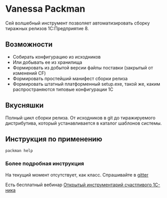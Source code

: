 # Vanessa Packman

Сей волшебный инструмент позволяет автоматизировать сборку тиражных релизов 1С:Предприятие 8.

## Возможности

* Собирать конфигурацию из исходников
* Или добывать ее из хранилища
* Формировать из добытой версии файлы поставки (закрытый от изменений CF)
* Формировать простейший манифест сборки релиза
* Формировать штатный платформенный setup.exe, такой же, каким распространяются типовые конфигурации 1С

## Вкусняшки

Полный цикл сборки релиза. От исходников в git до тиражируемого дистрибутива, который устанавливается в каталог шаблонов системы.

## Инструкция по применению

    packman help
    
### Более подробная инструкция

На текущий момент отсутствует, как класс. Спрашивайте в [gitter](https://gitter.im/EvilBeaver/oscript-library)

Есть бесплатный вебинар [Открытый инструментарий счастливого 1С-ника](http://infostart.ru/webinars/564258/)

